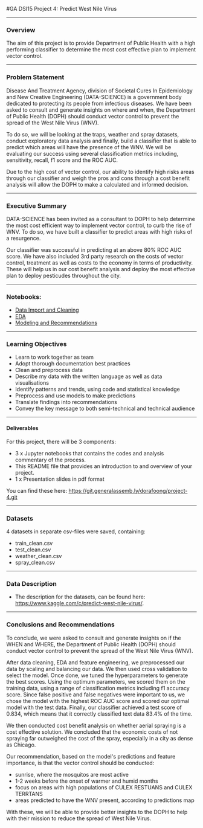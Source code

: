 #GA DSI15 Project 4: Predict West Nile Virus

---

### Overview
The aim of this project is to provide Department of Public Health with a high performing classifier to determine the most cost effective plan to implement vector control.

---

### Problem Statement
Disease And Treatment Agency, division of Societal Cures In Epidemiology and New Creative Engineering (DATA-SCIENCE) is a government body dedicated to protecting its people from infectious diseases. We have been asked to consult and generate insights on where and when, the Department of Public Health (DOPH) should conduct vector control to prevent the spread of the West Nile Virus (WNV).

To do so,  we will be looking at the traps, weather and spray datasets, conduct exploratory data analysis and finally, build a classifier that is able to predict which areas will have the presence of the WNV. We will be evaluating our success using several classification metrics including, sensitivity, recall, f1 score and the ROC AUC.

Due to the high cost of vector control, our ability to identify high risks areas through our classifier and weigh the pros and cons through a cost benefit analysis will allow the DOPH to make a calculated and informed decision.

---

### Executive Summary
DATA-SCIENCE has been invited as a consultant to DOPH to help determine the most cost efficient way to implement vector control, to curb the rise of WNV. To do so, we have built a classifier to predict areas with high risks of a resurgence.

Our classifier was successful in predicting at an above 80% ROC AUC score. We have also included 3rd party research on the costs of vector control, treatment as well as costs to the economy in terms of productivity. These will help us in our cost benefit analysis and deploy the most effective plan to deploy pesticudes throughout the city.

---

### Notebooks:
- [Data Import and Cleaning](./book1_train_test_data_import_cleaning.ipynb)
- [EDA](./book2_eda.ipynb)
- [Modeling and Recommendations](./book3_feature_engineering_modeling.ipynb)

---

### Learning Objectives
- Learn to work together as team
- Adopt thorough documentation best practices
- Clean and preprocess data
- Describe my data with the written language as well as data visualisations
- Identify patterns and trends, using code and statistical knowledge
- Preprocess and use models to make predictions
- Translate findings into recommendations
- Convey the key message to both semi-technical and technical audience

---

#### Deliverables
For this project, there will be 3 components:
- 3 x Jupyter notebooks that contains the codes and analysis commentary of the process.
- This README file that provides an introduction to and overview of your project.
- 1 x Presentation slides in pdf format

You can find these here: https://git.generalassemb.ly/dorafoong/project-4.git

---

### Datasets
4 datasets in separate csv-files were saved, containing:
- train_clean.csv
- test_clean.csv
- weather_clean.csv
- spray_clean.csv

---

### Data Description
- The description for the datasets, can be found here: https://www.kaggle.com/c/predict-west-nile-virus/.


---
### Conclusions and Recommendations
To conclude, we were asked to consult and generate insights on if the WHEN and WHERE, the Department of Public Health (DOPH) should conduct vector control to prevent the spread of the West Nile Virus (WNV).

After data cleaning, EDA and feature engineering, we preprocessed our data by scaling and balancing our data. We then used cross validation to select the model. Once done, we tuned the hyperparameters to generate the best scores. Using the optimum parameters, we scored them on the training data, using a range of classification metrics including f1 accuracy score. Since false positive and false negatives were important to us, we chose the model with the highest ROC AUC score and scored our optimal model with the test data. Finally, our classifier achieved a test score of 0.834, which means that it correctly classified text data 83.4% of the time.

We then conducted cost benefit analysis on whether aerial spraying is a cost effective solution. We concluded that the economic costs of not spraying far outweighed the cost of the spray, especially in a city as dense as Chicago.

Our recommendation, based on the model's predictions and feature importance, is that the vector control should be conducted:

- sunrise, where the mosquitos are most active
- 1-2 weeks before the onset of warmer and humid months
- focus on areas with high populations of CULEX RESTUANS and CULEX TERRTANS
- areas predicted to have the WNV present, according to predictions map

With these, we will be able to provide better insights to the DOPH to help with their mission to reduce the spread of West Nile Virus.
